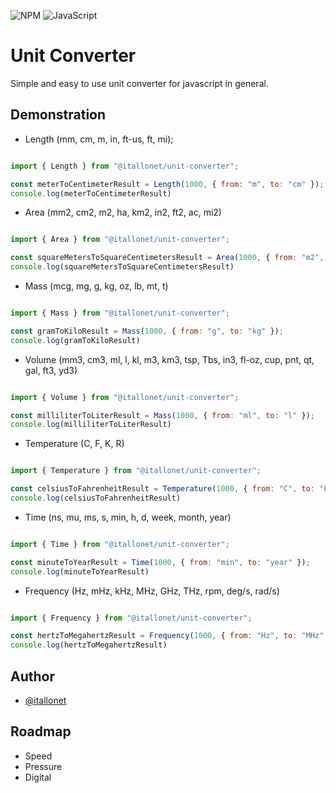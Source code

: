 ![NPM](https://img.shields.io/badge/NPM-%23CB3837.svg?style=for-the-badge&logo=npm&logoColor=white) ![JavaScript](https://img.shields.io/badge/javascript-%23323330.svg?style=for-the-badge&logo=javascript&logoColor=%23F7DF1E)

# Unit Converter

Simple and easy to use unit converter for javascript in general.

## Demonstration

- Length (mm, cm, m, in, ft-us, ft, mi);

``` js

import { Length } from "@itallonet/unit-converter";

const meterToCentimeterResult = Length(1000, { from: "m", to: "cm" });
console.log(meterToCentimeterResult)

```

- Area (mm2, cm2, m2, ha, km2, in2, ft2, ac, mi2)

``` js

import { Area } from "@itallonet/unit-converter";

const squareMetersToSquareCentimetersResult = Area(1000, { from: "m2", to: "cm2" });
console.log(squareMetersToSquareCentimetersResult)

```

- Mass (mcg, mg, g, kg, oz, lb, mt, t)

``` js

import { Mass } from "@itallonet/unit-converter";

const gramToKiloResult = Mass(1000, { from: "g", to: "kg" });
console.log(gramToKiloResult)

```


- Volume (mm3, cm3, ml, l, kl, m3, km3, tsp, Tbs, in3, fl-oz, cup, pnt, qt, gal, ft3, yd3)

``` js

import { Volume } from "@itallonet/unit-converter";

const milliliterToLiterResult = Mass(1000, { from: "ml", to: "l" });
console.log(milliliterToLiterResult)

```

- Temperature (C, F, K, R)

``` js

import { Temperature } from "@itallonet/unit-converter";

const celsiusToFahrenheitResult = Temperature(1000, { from: "C", to: "F" });
console.log(celsiusToFahrenheitResult)

```

- Time (ns, mu, ms, s, min, h, d, week, month, year)

``` js

import { Time } from "@itallonet/unit-converter";

const minuteToYearResult = Time(1000, { from: "min", to: "year" });
console.log(minuteToYearResult)


```

- Frequency (Hz, mHz, kHz, MHz, GHz, THz, rpm, deg/s, rad/s)

``` js

import { Frequency } from "@itallonet/unit-converter";

const hertzToMegahertzResult = Frequency(1000, { from: "Hz", to: "MHz" });
console.log(hertzToMegahertzResult)


```

## Author

- [@itallonet](https://www.github.com/itallonet)

## Roadmap

- Speed
- Pressure
- Digital